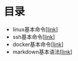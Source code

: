 # 目录

- linux基本命令[[link](https://github.com/BUCT-Vision/BUCT_Vision_Resource/blob/main/linux%E5%9F%BA%E6%9C%AC%E5%91%BD%E4%BB%A4.md)]
- ssh基本命令[[link](https://github.com/BUCT-Vision/BUCT_Vision_Resource/blob/main/ssh%E5%9F%BA%E6%9C%AC%E5%91%BD%E4%BB%A4.md)]
- docker基本命令[[link](https://github.com/BUCT-Vision/BUCT_Vision_Resource/blob/main/docker%E5%9F%BA%E6%9C%AC%E5%91%BD%E4%BB%A4.md)]
- markdown基本语法[[link](https://github.com/BUCT-Vision/BUCT_Vision_Resource/blob/main/markdown%E5%9F%BA%E6%9C%AC%E8%AF%AD%E6%B3%95.md)]

